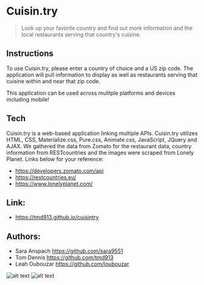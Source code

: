 # Cuisin.try
>Look up your favorite country and find out more information and the local restaurants serving that country's cuisine.

## Instructions
To use Cuisin.try, please enter a country of choice and a US zip code. The application will pull information to display as well as restaurants serving that cuisine within and near that zip code. 

This application can be used across mulitple platforms and devices including mobile!

## Tech
Cuisin.try is a web-based application linking multiple APIs. Cuisin.try utilizes HTML, CSS, Materialize.css, Pure.css, Animate.css, JavaScript, JQuery and AJAX. We gathered the data from Zomato for the restaurant data, country information from RESTcountries and the images were scraped from Lonely Planet. Links below for your reference:

* https://developers.zomato.com/api
* https://restcountries.eu/
* https://www.lonelyplanet.com/

## Link:
* https://tmd913.github.io/cuisintry

## Authors:
* Sara Anspach https://github.com/sara9551
* Tom Dennis https://github.com/tmd913
* Leah Oubouzar https://github.com/loubouzar

![alt text](https://github.com/tmd913/project0/blob/master/assets/media/cuisintry-landing.png?raw=true)
![alt text](https://github.com/tmd913/project0/blob/master/assets/media/cuisintry-search.png?raw=true)
